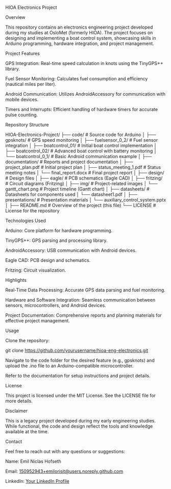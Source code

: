HIOA Electronics Project

Overview

This repository contains an electronics engineering project developed during my studies at OsloMet (formerly HIOA). The project focuses on designing and implementing a boat control system, showcasing skills in Arduino programming, hardware integration, and project management.

Project Features

GPS Integration: Real-time speed calculation in knots using the TinyGPS++ library.

Fuel Sensor Monitoring: Calculates fuel consumption and efficiency (nautical miles per liter).

Android Communication: Utilizes AndroidAccessory for communication with mobile devices.

Timers and Interrupts: Efficient handling of hardware timers for accurate pulse counting.

Repository Structure

HIOA-Electronics-Project/
├── code/                         # Source code for Arduino
│   ├── gpsknots/                 # GPS speed monitoring
│   ├── fuelsensor_0_2/           # Fuel sensor integration
│   ├── boatcontrol_01/           # Initial boat control implementation
│   ├── boatcontrol_02/           # Advanced boat control with battery monitoring
│   └── boatcontrol_0_1/          # Basic Android communication example
│
├── documentation/                # Reports and project documentation
│   ├── project_plan.pdf          # Initial project plan
│   ├── status_meeting_1.pdf      # Status meeting notes
│   └── final_report.docx         # Final project report
│
├── design/                       # Design files
│   ├── eagle/                    # PCB schematics (Eagle CAD)
│   ├── fritzing/                 # Circuit diagrams (Fritzing)
│   ├── img/                      # Project-related images
│   └── gantt_chart.png           # Project timeline (Gantt chart)
│
├── datasheets/                   # Datasheets for components used
│   └── datasheet1.pdf
│
├── presentations/                # Presentation materials
│   └── auxiliary_control_system.pptx
│
├── README.md                     # Overview of the project (this file)
└── LICENSE                       # License for the repository

Technologies Used

Arduino: Core platform for hardware programming.

TinyGPS++: GPS parsing and processing library.

AndroidAccessory: USB communication with Android devices.

Eagle CAD: PCB design and schematics.

Fritzing: Circuit visualization.

Highlights

Real-Time Data Processing: Accurate GPS data parsing and fuel monitoring.

Hardware and Software Integration: Seamless communication between sensors, microcontrollers, and Android devices.

Project Documentation: Comprehensive reports and planning materials for effective project management.

Usage

Clone the repository:

git clone https://github.com/yourusername/hioa-eng-electronics.git

Navigate to the code folder for the desired feature (e.g., gpsknots) and upload the .ino file to an Arduino-compatible microcontroller.

Refer to the documentation for setup instructions and project details.

License

This project is licensed under the MIT License. See the LICENSE file for more details.

Disclaimer

This is a legacy project developed during my early engineering studies. While functional, the code and design reflect the tools and knowledge available at the time.

Contact

Feel free to reach out with any questions or suggestions:

Name: Emil Niclas Hofseth

Email: 150952943+emilorisit@users.noreply.github.com

LinkedIn: [Your LinkedIn Profile](https://www.linkedin.com/in/emilniclas/)
